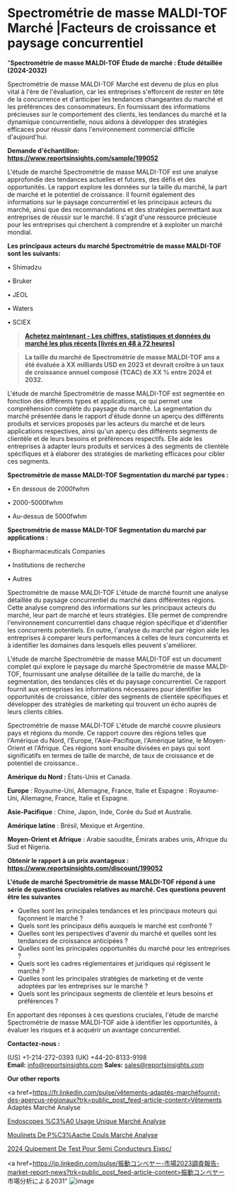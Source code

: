 # Spectrométrie de masse MALDI-TOF Marché |Facteurs de croissance et paysage concurrentiel

"<strong>Spectrométrie de masse MALDI-TOF Étude de marché : Étude détaillée (2024-2032)</strong>

Spectrométrie de masse MALDI-TOF Marché est devenu de plus en plus vital à l'ère de l'évaluation, car les entreprises s'efforcent de rester en tête de la concurrence et d'anticiper les tendances changeantes du marché et les préférences des consommateurs. En fournissant des informations précieuses sur le comportement des clients, les tendances du marché et la dynamique concurrentielle, nous aidons à développer des stratégies efficaces pour réussir dans l'environnement commercial difficile d'aujourd'hui.

<strong>Demande d'échantillon: <a href=https://www.reportsinsights.com/sample/199052>https://www.reportsinsights.com/sample/199052</a></strong>

L'étude de marché Spectrométrie de masse MALDI-TOF est une analyse approfondie des tendances actuelles et futures, des défis et des opportunités. Le rapport explore les données sur la taille du marché, la part de marché et le potentiel de croissance. Il fournit également des informations sur le paysage concurrentiel et les principaux acteurs du marché, ainsi que des recommandations et des stratégies permettant aux entreprises de réussir sur le marché. Il s'agit d'une ressource précieuse pour les entreprises qui cherchent à comprendre et à exploiter un marché mondial.

<strong>Les principaux acteurs du marché Spectrométrie de masse MALDI-TOF sont les suivants:</strong>

• Shimadzu

• Bruker

• JEOL

• Waters

• SCIEX
<blockquote><a href=https://www.reportsinsights.com/buynow/199052><span style=text-decoration: underline;><strong>Achetez maintenant - Les chiffres, statistiques et données du marché les plus récents [livrés en 48 à 72 heures]</strong></span></a></blockquote>
<blockquote><span style=text-decoration: underline;><strong>La taille du marché de Spectrométrie de masse MALDI-TOF ans a été évaluée à XX milliards USD en 2023 et devrait croître à un taux de croissance annuel composé (TCAC) de XX % entre 2024 et 2032.</strong></span></blockquote>
L'étude de marché Spectrométrie de masse MALDI-TOF est segmentée en fonction des différents types et applications, ce qui permet une compréhension complète du paysage du marché. La segmentation du marché présentée dans le rapport d'étude donne un aperçu des différents produits et services proposés par les acteurs du marché et de leurs applications respectives, ainsi qu'un aperçu des différents segments de clientèle et de leurs besoins et préférences respectifs. Elle aide les entreprises à adapter leurs produits et services à des segments de clientèle spécifiques et à élaborer des stratégies de marketing efficaces pour cibler ces segments.

<strong>Spectrométrie de masse MALDI-TOF Segmentation du marché par types :</strong>

• En dessous de 2000fwhm

• 2000-5000fwhm

• Au-dessus de 5000fwhm

<strong>Spectrométrie de masse MALDI-TOF Segmentation du marché par applications :</strong>

• Biopharmaceuticals Companies

• Institutions de recherche

• Autres

Spectrométrie de masse MALDI-TOF L'étude de marché fournit une analyse détaillée du paysage concurrentiel du marché dans différentes régions. Cette analyse comprend des informations sur les principaux acteurs du marché, leur part de marché et leurs stratégies. Elle permet de comprendre l'environnement concurrentiel dans chaque région spécifique et d'identifier les concurrents potentiels. En outre, l'analyse du marché par région aide les entreprises à comparer leurs performances à celles de leurs concurrents et à identifier les domaines dans lesquels elles peuvent s'améliorer.

L'étude de marché Spectrométrie de masse MALDI-TOF est un document complet qui explore le paysage du marché Spectrométrie de masse MALDI-TOF, fournissant une analyse détaillée de la taille du marché, de la segmentation, des tendances clés et du paysage concurrentiel. Ce rapport fournit aux entreprises les informations nécessaires pour identifier les opportunités de croissance, cibler des segments de clientèle spécifiques et développer des stratégies de marketing qui trouvent un écho auprès de leurs clients cibles.

Spectrométrie de masse MALDI-TOF L'étude de marché couvre plusieurs pays et régions du monde. Ce rapport couvre des régions telles que l'Amérique du Nord, l'Europe, l'Asie-Pacifique, l'Amérique latine, le Moyen-Orient et l'Afrique. Ces régions sont ensuite divisées en pays qui sont significatifs en termes de taille de marché, de taux de croissance et de potentiel de croissance..

<strong>Amérique du Nord :</strong> États-Unis et Canada.

<strong>Europe</strong> : Royaume-Uni, Allemagne, France, Italie et Espagne : Royaume-Uni, Allemagne, France, Italie et Espagne.

<strong>Asie-Pacifique</strong> : Chine, Japon, Inde, Corée du Sud et Australie.

<strong>Amérique latine</strong> : Brésil, Mexique et Argentine.

<strong>Moyen-Orient et Afrique</strong> : Arabie saoudite, Émirats arabes unis, Afrique du Sud et Nigeria.

<strong>Obtenir le rapport à un prix avantageux : <a href=https://www.reportsinsights.com/discount/199052>https://www.reportsinsights.com/discount/199052</a></strong>

<strong>L'étude de marché Spectrométrie de masse MALDI-TOF répond à une série de questions cruciales relatives au marché. Ces questions peuvent être les suivantes</strong>
<ul>
  <li>Quelles sont les principales tendances et les principaux moteurs qui façonnent le marché ?</li>
  <li>Quels sont les principaux défis auxquels le marché est confronté ?</li>
  <li>Quelles sont les perspectives d'avenir du marché et quelles sont les tendances de croissance anticipées ?</li>
  <li>Quelles sont les principales opportunités du marché pour les entreprises ?</li>
  <li>Quels sont les cadres réglementaires et juridiques qui régissent le marché ?</li>
  <li>Quelles sont les principales stratégies de marketing et de vente adoptées par les entreprises sur le marché ?</li>
  <li>Quels sont les principaux segments de clientèle et leurs besoins et préférences ?</li>
</ul>
En apportant des réponses à ces questions cruciales, l'étude de marché Spectrométrie de masse MALDI-TOF aide à identifier les opportunités, à évaluer les risques et à acquérir un avantage concurrentiel.

<strong>Contactez-nous :</strong>

(US) +1-214-272-0393
(UK) +44-20-8133-9198
<strong>Email:</strong> <a>info@reportsinsights.com</a>
<strong>Sales:</strong> <a>sales@reportsinsights.com</a>

<strong>Our other reports</strong>

<a href=https://fr.linkedin.com/pulse/vêtements-adaptés-marchéfournit-des-aperçus-régionaux?trk=public_post_feed-article-content>Vêtements Adaptés Marché Analyse</a>

<a href=https://www.linkedin.com/pulse/endoscopes-%C3%A0-usage-unique-march%C3%A9-analyse-des-oveuf/>Endoscopes %C3%A0 Usage Unique Marché Analyse</a>

<a href=https://www.linkedin.com/pulse/moulinets-de-p%C3%AAche-coul%C3%A9s-march%C3%A9-donn%C3%A9es-d%C3%A9taill%C3%A9es-y0z3f/>Moulinets De P%C3%Aache Couls Marché Analyse</a>

<a href=https://www.linkedin.com/pulse/2024-%C3%A9quipement-de-test-pour-semi-conducteurs-ejxpc/>2024 Quipement De Test Pour Semi Conducteurs Ejxpc/</a>

<a href=https://jp.linkedin.com/pulse/振動コンベヤー-市場2023調査報告-market-report-news?trk=public_post_feed-article-content>振動コンベヤー 市場分析による2031</a>"
![image](https://github.com/daminid12/RImarketTech/assets/158430485/df1cf5db-2659-4b05-93a9-cf8c3b4e78b2)
